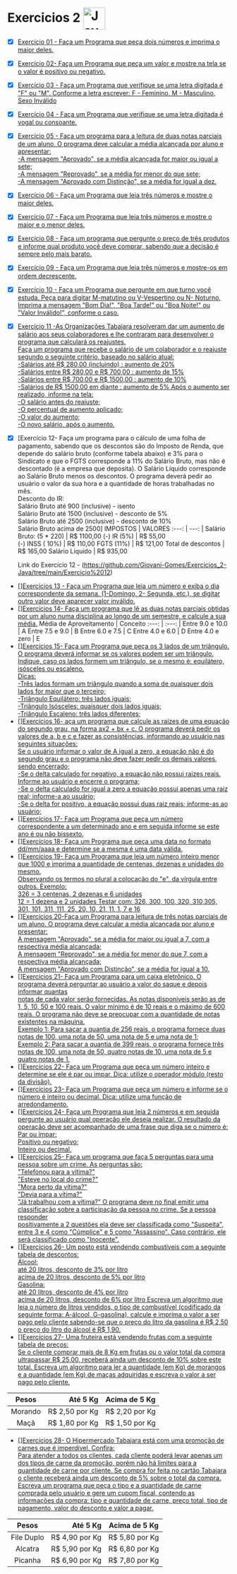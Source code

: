 # Exercicios 2 <img align="center" alt="Java" height="50" width="" src="https://img.shields.io/badge/Java-ED8B00?style=for-the-badge&logo=java&logoColor=white"/>

- [x] [Exercício 01 - Faça um Programa que peça dois números e imprima o maior deles.](https://github.com/Giovani-Gomes/Exercicios_2-Java/tree/main/Exerc%C3%ADcio%2001)
- [x] [Exercício 02- Faça um Programa que peça um valor e mostre na tela se o valor é positivo ou negativo.](https://github.com/Giovani-Gomes/Exercicios_2-Java/tree/main/Exerc%C3%ADcio%2002)
- [x] [Exercício 03 - Faça um Programa que verifique se uma letra digitada é "F" ou "M". Conforme a letra escrever: F - Feminino, M - Masculino, Sexo Inválido](https://github.com/Giovani-Gomes/Exercicios_2-Java/tree/main/Exerc%C3%ADcio%2003)
- [x] [Exercício 04 - Faça um Programa que verifique se uma letra digitada é vogal ou consoante.](https://github.com/Giovani-Gomes/Exercicios_2-Java/tree/main/Exerc%C3%ADcio%2004)
- [x] [Exercício 05 - Faça um programa para a leitura de duas notas parciais de um aluno. O programa deve calcular a média alcançada por aluno e apresentar:<br>
    -A mensagem "Aprovado", se a média alcançada for maior ou igual a sete; <br>
    -A mensagem "Reprovado", se a média for menor do que sete; <br>
    -A mensagem "Aprovado com Distinção", se a média for igual a dez.](https://github.com/Giovani-Gomes/Exercicios_2-Java/tree/main/Exerc%C3%ADcio%2005)
- [x] [Exercício 06 - Faça um Programa que leia três números e mostre o maior deles.](https://github.com/Giovani-Gomes/Exercicios_2-Java/tree/main/Exerc%C3%ADcio%2006)
- [x] [Exercício 07 - Faça um Programa que leia três números e mostre o maior e o menor deles.](https://github.com/Giovani-Gomes/Exercicios_2-Java/tree/main/Exerc%C3%ADcio%2007)
- [x] [Exercício 08 - Faça um programa que pergunte o preço de três produtos e informe qual produto você deve comprar, sabendo que a decisão é sempre pelo mais barato.](https://github.com/Giovani-Gomes/Exercicios_2-Java/tree/main/Exerc%C3%ADcio%2008)
- [x] [Exercício 09 - Faça um Programa que leia três números e mostre-os em ordem decrescente.](https://github.com/Giovani-Gomes/Exercicios_2-Java/tree/main/Exerc%C3%ADcio%2009	)
- [x] [Exercício 10 - Faça um Programa que pergunte em que turno você estuda. Peça para digitar M-matutino ou V-Vespertino ou N- Noturno. Imprima a mensagem "Bom Dia!", "Boa Tarde!" ou "Boa Noite!" ou "Valor Inválido!", conforme o caso.](https://github.com/Giovani-Gomes/Exercicios_2-Java/tree/main/Exerc%C3%ADcio%2010)
- [x] [Exercício 11 -As Organizações Tabajara resolveram dar um aumento de salário aos seus colaboradores e lhe contraram para desenvolver o programa que calculará os reajustes.<br>
	Faça um programa que recebe o salário de um colaborador e o reajuste segundo o seguinte critério, baseado no salário atual:<br>
	-Salários até R$ 280,00 (incluindo) : aumento de 20% <br>
	-Salários entre R$ 280,00 e R$ 700,00 : aumento de 15%<br>
	-Salários entre R$ 700,00 e R$ 1500,00 : aumento de 10%<br>
	-Salários de R$ 1500,00 em diante : aumento de 5% Após o aumento ser realizado, informe na tela:<br>
	-O salário antes do reajuste;<br>
	-O percentual de aumento aplicado;<br>
	-O valor do aumento;<br>
	-O novo salário, após o aumento.](https://github.com/Giovani-Gomes/Exercicios_2-Java/tree/main/Exerc%C3%ADcio%2011)
- [x] [Exercício 12- Faça um programa para o cálculo de uma folha de pagamento, sabendo que os descontos são do Imposto de Renda, que depende do 	salário bruto (conforme tabela abaixo) e 3% para o Sindicato e que o FGTS corresponde a 11% do Salário Bruto, mas não é descontado 	(é a empresa que deposita). O Salário Líquido corresponde ao Salário Bruto menos os descontos. O programa deverá pedir ao usuário o valor da sua hora e a quantidade de horas trabalhadas no mês.<br>
	Desconto do IR: <br>
	Salário Bruto até 900 (inclusive) - isento<br>
	Salário Bruto até 1500 (inclusive) - desconto de 5%<br>
	Salário Bruto até 2500 (inclusive) - desconto de 10%<br>
	Salário Bruto acima de 2500]
    IMPOSTOS | VALORES 
    :---: | ---: | 
   Salário Bruto: (5 * 220) |  R$ 1100,00
   (-) IR (5%) |  R$   55,00  	
   (-) INSS ( 10%) |  R$  110,00
   FGTS (11%) |  R$  121,00
   Total de descontos | R$  165,00
   Salário Liquido |  R$  935,00

	Link do Exercício 12 -  (https://github.com/Giovani-Gomes/Exercicios_2-Java/tree/main/Exercicio%2012)
    
   
- [][Exercícios 13 - Faça um Programa que leia um número e exiba o dia correspondente da semana. (1-Domingo, 2- Segunda, etc.), se digitar outro valor deve aparecer valor inválido.]()
- [][Exercícios 14- Faça um programa que lê as duas notas parciais obtidas por um aluno numa disciplina ao longo de um semestre, e calcule a sua média.]()
    Média de Aproveitamento | Conceito
    :---: | :---: | 
   Entre 9.0 e 10.0 | A
  Entre 7.5 e 9.0 | B
  Entre 6.0 e 7.5 | C
  Entre 4.0 e 6.0 | D
  Entre 4.0 e zero | E
- [][Exercícios 15- Faça um Programa que peça os 3 lados de um triângulo. O programa deverá informar se os valores podem ser um triângulo. Indique, caso os lados formem um triângulo, se o mesmo é: equilátero, isósceles ou escaleno.<br>
	Dicas:<br>
	-Três lados formam um triângulo quando a soma de quaisquer dois lados for maior que o terceiro;<br>
	-Triângulo Equilátero: três lados iguais;<br>
	-Triângulo Isósceles: quaisquer dois lados iguais;<br>
	-Triângulo Escaleno: três lados diferentes;]()
- [][Exercícios 16- aça um programa que calcule as raízes de uma equação do segundo grau, na forma ax2 + bx + c. O programa deverá pedir os valores de a, b e c e fazer as consistências, informando ao usuário nas seguintes situações:<br>
Se o usuário informar o valor de A igual a zero, a equação não é do segundo grau e o programa não deve fazer pedir os demais valores, sendo encerrado;<br>
	-Se o delta calculado for negativo, a equação não possui raizes reais. Informe ao usuário e encerre o programa;<br>
	-Se o delta calculado for igual a zero a equação possui apenas uma raiz real; informe-a ao usuário;<br>
	-Se o delta for positivo, a equação possui duas raiz reais; informe-as ao usuário;]()
- [][Exercícios 17- Faça um Programa que peça um número correspondente a um determinado ano e em seguida informe se este ano é ou não bissexto.]()
- [][Exercícios 18- Faça um Programa que peça uma data no formato dd/mm/aaaa e determine se a mesma é uma data válida.]()
- [][Exercícios 19- Faça um Programa que leia um número inteiro menor que 1000 e imprima a quantidade de centenas, dezenas e unidades do mesmo.<br>
Observando os termos no plural a colocação do "e", da vírgula entre outros. Exemplo:<br>
	326 = 3 centenas, 2 dezenas e 6 unidades<br>
	12 = 1 dezena e 2 unidades Testar com: 326, 300, 100, 320, 310,305, 301, 101, 311, 111, 25, 20, 10, 21, 11, 1, 7 e 16]()
- [][Exercícios 20-Faça um Programa para leitura de três notas parciais de um aluno. O programa deve calcular a média alcançada por aluno e presentar:<br>
	A mensagem "Aprovado", se a média for maior ou igual a 7, com a respectiva média alcançada;<br>
	A mensagem "Reprovado", se a média for menor do que 7, com a respectiva média alcançada;<br>
	A mensagem "Aprovado com Distinção", se a média for igual a 10.]()
- [][Exercícios 21- Faça um Programa para um caixa eletrônico. O programa deverá perguntar ao usuário a valor do saque e depois informar quantas<br> notas de cada valor serão fornecidas. As notas disponíveis serão as de 1, 5, 10, 50 e 100 reais. O valor mínimo é de 10 reais e o máximo de 600 reais. O programa não deve se preocupar com a quantidade de notas existentes na máquina.<br>
	Exemplo 1: Para sacar a quantia de 256 reais, o programa fornece duas notas de 100, uma nota de 50, uma nota de 5 e uma nota de 1;<br>
	Exemplo 2: Para sacar a quantia de 399 reais, o programa fornece três notas de 100, uma nota de 50, quatro notas de 10, uma nota de 5 e quatro notas de 1.]()
- [][Exercícios 22- Faça um Programa que peça um número inteiro e determine se ele é par ou impar. Dica: utilize o operador módulo (resto da divisão).]()
- [][Exercícios 23- Faça um Programa que peça um número e informe se o número é inteiro ou decimal. Dica: utilize uma função de arredondamento.]()
- [][Exercícios 24- Faça um Programa que leia 2 números e em seguida pergunte ao usuário qual operação ele deseja realizar. O resultado da operação deve ser acompanhado de uma frase que diga se o número é:<br>
	Par ou ímpar;<br>
	Positivo ou negativo;<br>
	Inteiro ou decimal.]()<br>
- [][Exercícios 25- Faça um programa que faça 5 perguntas para uma pessoa sobre um crime. As perguntas são:<br>
"Telefonou para a vítima?"<br>
"Esteve no local do crime?"<br>
"Mora perto da vítima?"<br>
"Devia para a vítima?"<br>
"Já trabalhou com a vítima?" O programa deve no final emitir uma classificação sobre a participação da pessoa no crime. Se a pessoa responder <br> positivamente a 2 questões ela deve ser classificada como "Suspeita", entre 3 e 4 como "Cúmplice" e 5 como "Assassino". Caso contrário, ele será classificado como "Inocente".]()
- [][Exercícios 26- Um posto está vendendo combustíveis com a seguinte tabela de descontos:<br>
	Álcool:<br>
	até 20 litros, desconto de 3% por litro<br>
	acima de 20 litros, desconto de 5% por litro<br>
	Gasolina:<br>
	até 20 litros, desconto de 4% por litro<br>
	acima de 20 litros, desconto de 6% por litro Escreva um algoritmo que leia o número de litros vendidos, o tipo de combustível (codificado  		da seguinte forma: A-álcool, G-gasolina), calcule e imprima o valor a ser pago pelo cliente sabendo-se que o preço do litro da gasolina é 		R$ 2,50 o preço do litro do álcool é R$ 1,90.]()
- [][Exercícios 27- Uma fruteira está vendendo frutas com a seguinte tabela de preços:<br>
Se o cliente comprar mais de 8 Kg em frutas ou o valor total da compra ultrapassar R$ 25,00, receberá ainda um desconto de 10% sobre este total. Escreva um algoritmo para ler a quantidade (em Kg) de morangos e a quantidade (em Kg) de maças adquiridas e escreva o valor a ser pago pelo cliente.]()

Pesos | Até 5 Kg | Acima de 5 Kg
:---: | ---: | :---:
Morando | R$ 2,50 por Kg  | R$ 2,20 por Kg
Maçã | R$ 1,80 por Kg   | R$ 1,50 por Kg
 

- [][Exercícios 28- O Hipermercado Tabajara está com uma promoção de carnes que é imperdível. Confira: <br>
Para atender a todos os clientes, cada cliente poderá levar apenas um dos tipos de carne da promoção, porém não há limites para a quantidade de carne por cliente. Se compra for feita no cartão Tabajara o cliente receberá ainda um desconto de 5% sobre o total da compra. Escreva um programa que peça o tipo e a quantidade de carne comprada pelo usuário e gere um cupom fiscal, contendo as informações da compra: tipo e quantidade de carne, preço total, tipo de pagamento, valor do desconto e valor a pagar.]()

Pesos | Até 5 Kg | Acima de 5 Kg
:---: | ---: | :---:
File Duplo  | R$ 4,90 por Kg  | R$ 5,80 por Kg
Alcatra | R$ 5,90 por Kg | R$ 6,80 por Kg
Picanha | R$ 6,90 por Kg | R$ 7,80 por Kg

